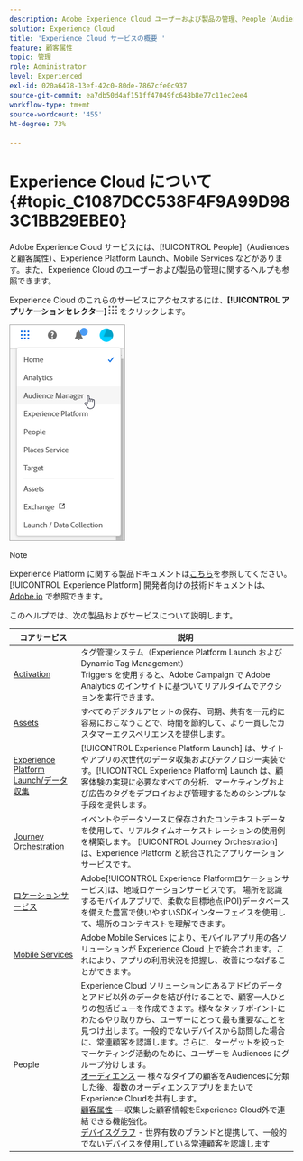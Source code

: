 ```yaml
---
description: Adobe Experience Cloud ユーザーおよび製品の管理、People（Audiences と顧客属性）、Journey Orchestration、オファー、Places、Experience Platform Launch、Mobile Services について説明します。
solution: Experience Cloud
title: 'Experience Cloud サービスの概要 '
feature: 顧客属性
topic: 管理
role: Administrator
level: Experienced
exl-id: 020a6478-13ef-42c0-80de-7867cfe0c937
source-git-commit: ea7db50d4af151ff47049fc648b8e77c11ec2ee4
workflow-type: tm+mt
source-wordcount: '455'
ht-degree: 73%

---
```


# Experience Cloud について {#topic_C1087DCC538F4F9A99D983C1BB29EBE0}

Adobe Experience Cloud サービスには、[!UICONTROL People]（Audiences と顧客属性）、Experience Platform Launch、Mobile Services などがあります。また、Experience Cloud のユーザーおよび製品の管理に関するヘルプも参照できます。

Experience Cloud のこれらのサービスにアクセスするには、**[!UICONTROL アプリケーションセレクター]** ![](assets/menu-icon.png) をクリックします。

![](assets/platform-core-services.png)

>[!NOTE]
>
>Experience Platform に関する製品ドキュメントは[こちら](https://experienceleague.adobe.com/docs/experience-platform/landing/home.html?lang=en)を参照してください。[!UICONTROL Experience Platform] 開発者向けの技術ドキュメントは、[Adobe.io](https://www.adobe.io/apis/experienceplatform/home/services.html) で参照できます。

このヘルプでは、次の製品およびサービスについて説明します。

| コアサービス | 説明 |
|--- |--- |
| [Activation](activation/activation.md) | タグ管理システム（Experience Platform Launch および Dynamic Tag Management）<br>Triggers を使用すると、Adobe Campaign で Adobe Analytics のインサイトに基づいてリアルタイムでアクションを実行できます。 |
| [Assets](experience-cloud-assets/experience-cloud-assets.md) | すべてのデジタルアセットの保存、同期、共有を一元的に容易におこなうことで、時間を節約して、より一貫したカスタマーエクスペリエンスを提供します。 |
| [Experience Platform Launch/データ収集](https://experienceleague.adobe.com/docs/launch/using/home.html?lang=en) | [!UICONTROL Experience Platform Launch] は、サイトやアプリの次世代のデータ収集およびテクノロジー実装です。[!UICONTROL Experience Platform] Launch は、顧客体験の実現に必要なすべての分析、マーケティングおよび広告のタグをデプロイおよび管理するためのシンプルな手段を提供します。 |
| [Journey Orchestration](https://experienceleague.adobe.com/docs/journeys/using/journey-orchestration-home.html?lang=ja) | イベントやデータソースに保存されたコンテキストデータを使用して、リアルタイムオーケストレーションの使用例を構築します。 [!UICONTROL Journey Orchestration] は、Experience Platform と統合されたアプリケーションサービスです。 |
| [ロケーションサービス](https://experienceleague.adobe.com/docs/places/using/home.html?lang=en) | Adobe[!UICONTROL Experience Platformロケーションサービス]は、地域ロケーションサービスです。 場所を認識するモバイルアプリで、柔軟な目標地点(POI)データベースを備えた豊富で使いやすいSDKインターフェイスを使用して、場所のコンテキストを理解できます。 |
| [Mobile Services](https://experienceleague.adobe.com/docs/mobile-services/using/home.html?lang=en) | Adobe Mobile Services により、モバイルアプリ用の各ソリューションが Experience Cloud 上で統合されます。これにより、アプリの利用状況を把握し、改善につなげることができます。 |
| People | Experience Cloud ソリューションにあるアドビのデータとアドビ以外のデータを結び付けることで、顧客一人ひとりの包括ビューを作成できます。様々なタッチポイントにわたるやり取りから、ユーザーにとって最も重要なことを見つけ出します。一般的でないデバイスから訪問した場合に、常連顧客を認識します。さらに、ターゲットを絞ったマーケティング活動のために、ユーザーを Audiences にグループ分けします。<br>[オーディエンス](audience-library/audience-library.md)  — 様々なタイプの顧客をAudiencesに分類した後、複数のオーディエンスアプリをまたいでExperience Cloudを共有します。<br>[顧客属性](attributes/attributes.md)  — 収集した顧客情報をExperience Cloud外で連結できる機能強化。<br>[デバイスグラフ](https://landing.adobe.com/en/na/events/summit/275658-summit-co-op.html) - 世界有数のブランドと提携して、一般的でないデバイスを使用している常連顧客を認識します |

